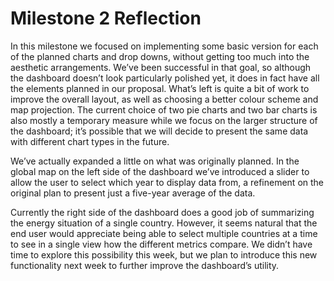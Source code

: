 # Milestone 2 Reflection

In this milestone we focused on implementing some basic version for each of the planned charts and drop downs, without getting too much into the aesthetic arrangements. We’ve been successful in that goal, so although the dashboard doesn’t look particularly polished yet, it does in fact have all the elements planned in our proposal. What’s left is quite a bit of work to improve the overall layout, as well as choosing a better colour scheme and map projection. The current choice of two pie charts and two bar charts is also mostly a temporary measure while we focus on the larger structure of the dashboard; it’s possible that we will decide to present the same data with different chart types in the future.

We’ve actually expanded a little on what was originally planned. In the global map on the left side of the dashboard we’ve introduced a slider to allow the user to select which year to display data from, a refinement on the original plan to present just a five-year average of the data. 

Currently the right side of the dashboard does a good job of summarizing the energy situation of a single country. However, it seems natural that the end user would appreciate being able to select multiple countries at a time to see in a single view how the different metrics compare. We didn’t have time to explore this possibility this week, but we plan to introduce this new functionality next week to further improve the dashboard’s utility.
